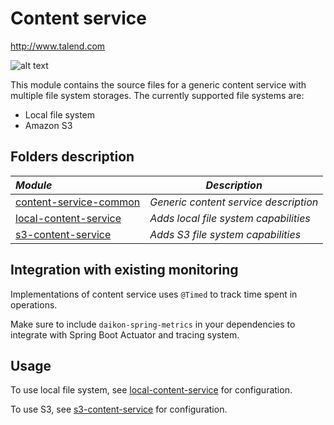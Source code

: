 # Content service
http://www.talend.com


![alt text](https://www.talend.com/wp-content/uploads/2016/07/talend-logo.png "Talend")

This module contains the source files for a generic content service with multiple file system storages. The currently supported file systems are:
* Local file system
* Amazon S3

## Folders description
| _Module_                                           | _Description_                                                        |
|:---------------------------------------------------|------------------------------------------|
| [content-service-common](content-service-common)   | *Generic content service description*    |
| [local-content-service](local-content-service)     | *Adds local file system capabilities*    |
| [s3-content-service](s3-content-service)           | *Adds S3 file system capabilities*       |

## Integration with existing monitoring
Implementations of content service uses `@Timed` to track time spent in operations.

Make sure to include `daikon-spring-metrics` in your dependencies to integrate with Spring Boot Actuator and tracing system.

## Usage

To use local file system, see [local-content-service](local-content-service) for configuration.

To use S3, see [s3-content-service](s3-content-service) for configuration.